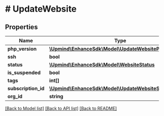 # # UpdateWebsite

## Properties

Name | Type | Description | Notes
------------ | ------------- | ------------- | -------------
**php_version** | [**\Upmind\EnhanceSdk\Model\UpdateWebsitePhpVersion**](UpdateWebsitePhpVersion.md) |  | [optional]
**ssh** | **bool** |  | [optional]
**status** | [**\Upmind\EnhanceSdk\Model\WebsiteStatus**](WebsiteStatus.md) |  | [optional]
**is_suspended** | **bool** |  | [optional]
**tags** | **int[]** |  | [optional]
**subscription_id** | [**\Upmind\EnhanceSdk\Model\UpdateWebsiteSubscriptionId**](UpdateWebsiteSubscriptionId.md) |  | [optional]
**org_id** | **string** |  | [optional]

[[Back to Model list]](../../README.md#models) [[Back to API list]](../../README.md#endpoints) [[Back to README]](../../README.md)
